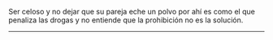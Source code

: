Ser celoso y no dejar que su pareja eche un polvo por ahí es como el que penaliza las drogas y no entiende que la prohibición no es la solución.

---

